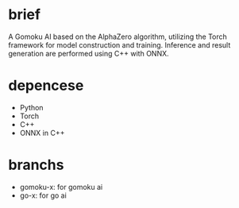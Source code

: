 # brief
A Gomoku AI based on the AlphaZero algorithm, utilizing the Torch framework for model construction and training. Inference and result generation are performed using C++ with ONNX.

# depencese
- Python
- Torch
- C++
- ONNX in C++

# branchs
- gomoku-x: for gomoku ai
- go-x: for go ai
